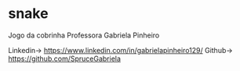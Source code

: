 # snake
Jogo da cobrinha
Professora Gabriela Pinheiro

Linkedin-> https://www.linkedin.com/in/gabrielapinheiro129/
Github-> https://github.com/SpruceGabriela